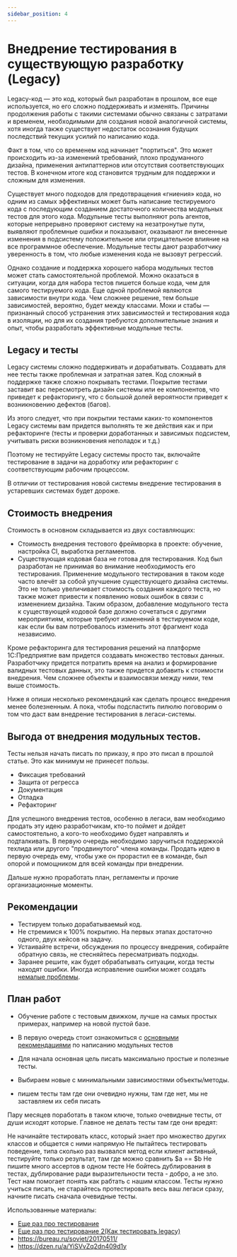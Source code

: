 ```yaml
---
sidebar_position: 4
---
```


# Внедрение тестирования в существующую разработку (Legacy)

Legacy-код — это код, который был разработан в прошлом, все еще используется, но его сложно поддерживать и изменять. Причины продолжения работы с такими системами обычно связаны с затратами и временем, необходимыми для создания новой аналогичной системы, хотя иногда также существует недостаток осознания будущих последствий текущих усилий по написанию кода.

Факт в том, что со временем код начинает "портиться". Это может происходить из-за изменений требований, плохо продуманного дизайна, применения антипаттернов или отсутствия соответствующих тестов. В конечном итоге код становится трудным для поддержки и сложным для изменения.

Существует много подходов для предотвращения «гниения» кода, но одним из самых эффективных может быть написание тестируемого кода с последующим созданием достаточного количества модульных тестов для этого кода. Модульные тесты выполняют роль агентов, которые непрерывно проверяют систему на незатронутые пути, выявляют проблемные ошибки и показывают, оказывают ли внесенные изменения в подсистему положительное или отрицательное влияние на все программное обеспечение. Модульные тесты дают разработчику уверенность в том, что любые изменения кода не вызовут регрессий.

Однако создание и поддержка хорошего набора модульных тестов может стать самостоятельной проблемой. Можно оказаться в ситуации, когда для набора тестов пишется больше кода, чем для самого тестируемого кода. Еще одной проблемой являются зависимости внутри кода. Чем сложнее решение, тем больше зависимостей, вероятно, будет между классами. Моки и стабы — признанный способ устранения этих зависимостей и тестирования кода в изоляции, но для их создания требуются дополнительные знания и опыт, чтобы разработать эффективные модульные тесты.

## Legacy и тесты

Legacy системы сложно поддерживать и дорабатывать. Создавать для нее тесты также проблемная и затратная затея. Код сложный в поддержке также сложно покрывать тестами. Покрытие тестами заставит вас пересмотреть дизайн системы или ее компонентов, что приведет к рефакторингу, что с большой долей вероятности приведет к возникновению дефектов (багов).

Из этого следует, что при покрытии тестами каких-то компонентов Legacy системы вам придется выполнять те же действия как и при рефакторинге (тесты и проверки доработанных и зависимых подсистем, учитывать риски возникновения неполадок и т.д.)

Поэтому не тестируйте Legacy системы просто так, включайте тестирование в задачи на доработку или рефакторинг с соответствующим рабочим процессом.

В отличии от тестирования новой системы внедрение тестирования в устаревших системах будет дороже.

## Стоимость внедрения

Стоимость в основном складывается из двух составляющих:

* Стоимость внедрения тестового фреймворка в проекте: обучение, настройка CI, выработка регламентов.
* Существующая кодовая база не готова для тестирования. Код был разработан не принимая во внимание необходимость его тестирования. Применение модульного тестирования в таком коде часто влечёт за собой улучшение существующего дизайна системы. Это не только увеличивает стоимость создания каждого теста, но также может привести к появлению новых ошибок в связи с изменением дизайна. Таким образом, добавление модульного теста к существующей кодовой базе должно сочетаться с другими мероприятиям, которые требуют изменений в тестируемом коде, как если бы вам потребовалось изменить этот фрагмент кода независимо.

Кроме рефакторинга для тестирования решений на платформе 1С:Предприятие вам придется создавать множество тестовых данных. Разработчику придется потратить время на анализ и формирование валидных тестовых данных, это также придется добавить к стоимости внедрения. Чем сложнее объекты и взаимосвязи между ними, тем выше стоимость.

Ниже я опиши несколько рекомендаций как сделать процесс внедрения менее болезненным. А пока, чтобы подсластить пилюлю поговорим о том что даст вам внедрение тестирования в легаси-системы.

## Выгода от внедрения модульных тестов.

Тесты нельзя начать писать по приказу, я про это писал в прошлой статье. Это как минимум не принесет пользы.

* Фиксация требований
* Защита от регресса
* Документация
* Отладка
* Рефакторинг

Для успешного внедрения тестов, особенно в легаси, вам необходимо продать эту идею разработчикам, кто-то поймет и дойдет самостоятельно, а кого-то необходимо будет направлять и подталкивать. В первую очередь необходимо заручиться поддержкой техлида или другого "продвинутого" члена команды. Продать идею в первую очередь ему, чтобы уже он прорастил ее в команде, был опорой и помощником для всей команды при внедрении.

Дальше нужно проработать план, регламенты и прочие организационные моменты.

## Рекомендации

* Тестируем только дорабатываемый код.
* Не стремимся к 100% покрытию. На первых этапах достаточно одного, двух кейсов на задачу.
* Устаивайте встречи, обсуждения по процессу внедрения, собирайте обратную связь, не стесняйтесь пересматривать подходы.
* Заранее решите, как будет обрабатывать ситуации, когда тесты находят ошибки. Иногда исправление ошибки может создать [немалые проблемы](https://pikabu.ru/story/chuzhoy_kod_5762938?utm_source=linkshare&utm_medium=sharing).

## План работ

* Обучение работе с тестовым движком, лучше на самых простых примерах, например на новой пустой базе.


* В первую очередь стоит ознакомиться с [основными рекомендациями](yaunit-recommendations.md) по написанию модульных тестов
* Для начала основная цель писать максимально простые и полезные тесты.
* Выбираем новые с минимальными зависимостями объекты/методы.
* пишем тесты там где они очевидно нужны, там где нет, мы не заставляем их себя писать

Пару месяцев поработать в таком ключе, только очевидные тесты, от души исходят которые. Главное не делать тесты там где они вредят:

Не начинайте тестировать класс, который знает про множество других классов и общается с ними напрямую
Не пытайтесь тестировать поведение, типа сколько раз вызвался метод если клиент активный, тестируйте только результат, там где можно сравнить $a == $b
Не пишите много ассертов в одном тесте
Не бойтесь дублирования в тестах, дублирование ради выразительности теста - добро, а не зло. Тест нам помогает понять как рабтать с нашим классом.
Тесты нужно учиться писать, не старайтесь протестировать весь ваш легаси сразу, начните писать сначала очевидные тесты.

Использованные материалы:

* [Еще раз про тестирование](https://otis22.github.io/tdd,/unit,/integration/2021/01/28/about-testing.html)
* [Еще раз про тестирование 2(Как тестировать legacy)](https://otis22.github.io/tdd,/unit,/integration/2021/02/01/about-testing-2.html)
* https://bureau.ru/soviet/20170511/
* https://dzen.ru/a/YiSVvZq2dn409d1y